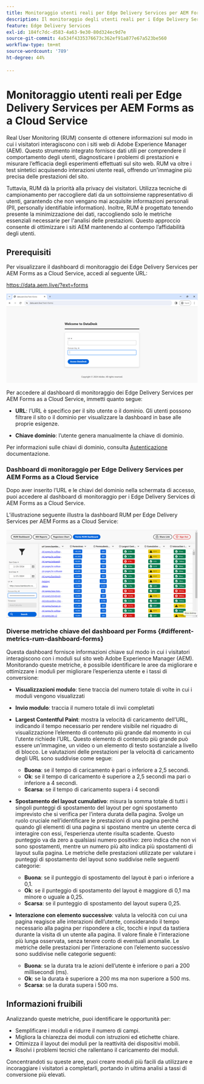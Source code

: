 ```yaml
---
title: Monitoraggio utenti reali per Edge Delivery Services per AEM Forms as a Cloud Service
description: Il monitoraggio degli utenti reali per i Edge Delivery Services per AEM Forms as a Cloud Service prevede il tracciamento e l’analisi continui delle interazioni degli utenti con i moduli.
feature: Edge Delivery Services
exl-id: 184fc7dc-d583-4a63-9e30-80d324ec9d7e
source-git-commit: 4a534f4335376673c362ef91a877e67a523be560
workflow-type: tm+mt
source-wordcount: '789'
ht-degree: 44%

---
```



# Monitoraggio utenti reali per Edge Delivery Services per AEM Forms as a Cloud Service

Real User Monitoring (RUM) consente di ottenere informazioni sul modo in cui i visitatori interagiscono con i siti web di Adobe Experience Manager (AEM). Questo strumento integrato fornisce dati utili per comprendere il comportamento degli utenti, diagnosticare i problemi di prestazioni e misurare l’efficacia degli esperimenti effettuati sul sito web. RUM va oltre i test sintetici acquisendo interazioni utente reali, offrendo un&#39;immagine più precisa delle prestazioni del sito.

Tuttavia, RUM dà la priorità alla privacy dei visitatori. Utilizza tecniche di campionamento per raccogliere dati da un sottoinsieme rappresentativo di utenti, garantendo che non vengano mai acquisite informazioni personali (PII, personally identifiable information). Inoltre, RUM è progettato tenendo presente la minimizzazione dei dati, raccogliendo solo le metriche essenziali necessarie per l&#39;analisi delle prestazioni. Questo approccio consente di ottimizzare i siti AEM mantenendo al contempo l’affidabilità degli utenti.


## Prerequisiti

Per visualizzare il dashboard di monitoraggio dei Edge Delivery Services per AEM Forms as a Cloud Service, accedi al seguente URL:

https://data.aem.live/?ext=forms

![Schermata di accesso RUM per Edge Delivery Services per Forms](/help/edge/assets/rum-login-screen.png)

Per accedere al dashboard di monitoraggio dei Edge Delivery Services per AEM Forms as a Cloud Service, immetti quanto segue:

* **URL**: l’URL è specifico per il sito utente o il dominio. Gli utenti possono filtrare il sito o il dominio per visualizzare la dashboard in base alle proprie esigenze.

* **Chiave dominio**: l’utente genera manualmente la chiave di dominio.

Per informazioni sulle chiavi di dominio, consulta [Autenticazione](https://www.aem.live/developer/rum#authentication) documentazione.

### Dashboard di monitoraggio per Edge Delivery Services per AEM Forms as a Cloud Service

Dopo aver inserito l’URL e le chiavi del dominio nella schermata di accesso, puoi accedere al dashboard di monitoraggio per i Edge Delivery Services di AEM Forms as a Cloud Service.

L’illustrazione seguente illustra la dashboard RUM per Edge Delivery Services per AEM Forms as a Cloud Service:

![Dashboard dei moduli di Monitoraggio degli utenti reali (RUM)](/help/edge/assets/rum-forms-dashboard.png)

### Diverse metriche chiave del dashboard per Forms {#different-metrics-rum-dashboard-forms}

Questa dashboard fornisce informazioni chiave sul modo in cui i visitatori interagiscono con i moduli sul sito web Adobe Experience Manager (AEM). Monitorando queste metriche, è possibile identificare le aree da migliorare e ottimizzare i moduli per migliorare l’esperienza utente e i tassi di conversione:

* **Visualizzazioni modulo**: tiene traccia del numero totale di volte in cui i moduli vengono visualizzati
* **Invio modulo**: traccia il numero totale di invii completati

* **Largest Contentful Paint**: mostra la velocità di caricamento dell’URL, indicando il tempo necessario per rendere visibile nel riquadro di visualizzazione l’elemento di contenuto più grande dal momento in cui l’utente richiede l’URL. Questo elemento di contenuto più grande può essere un’immagine, un video o un elemento di testo sostanziale a livello di blocco. Le valutazioni delle prestazioni per la velocità di caricamento degli URL sono suddivise come segue:
   * **Buona**: se il tempo di caricamento è pari o inferiore a 2,5 secondi.
   * **Ok**: se il tempo di caricamento è superiore a 2,5 secondi ma pari o inferiore a 4 secondi.
   * **Scarsa**: se il tempo di caricamento supera i 4 secondi

* **Spostamento del layout cumulativo**: misura la somma totale di tutti i singoli punteggi di spostamento del layout per ogni spostamento imprevisto che si verifica per l’intera durata della pagina. Svolge un ruolo cruciale nell’identificare le prestazioni di una pagina perché quando gli elementi di una pagina si spostano mentre un utente cerca di interagire con essi, l’esperienza utente risulta scadente. Questo punteggio va da zero a qualsiasi numero positivo: zero indica che non vi sono spostamenti, mentre un numero più alto indica più spostamenti di layout sulla pagina. Le metriche delle prestazioni utilizzate per valutare i punteggi di spostamento del layout sono suddivise nelle seguenti categorie:

   * **Buona**: se il punteggio di spostamento del layout è pari o inferiore a 0,1.
   * **Ok**: se il punteggio di spostamento del layout è maggiore di 0,1 ma minore o uguale a 0,25.
   * **Scarsa**: se il punteggio di spostamento del layout supera 0,25.

* **Interazione con elemento successivo**: valuta la velocità con cui una pagina reagisce alle interazioni dell’utente, considerando il tempo necessario alla pagina per rispondere a clic, tocchi e input da tastiera durante la visita di un utente alla pagina. Il valore finale è l’interazione più lunga osservata, senza tenere conto di eventuali anomalie. Le metriche delle prestazioni per l’interazione con l’elemento successivo sono suddivise nelle categorie seguenti:
   * **Buona**: se la durata tra le azioni dell’utente è inferiore o pari a 200 millisecondi (ms).
   * **Ok**: se la durata è superiore a 200 ms ma non superiore a 500 ms.
   * **Scarsa**: se la durata supera i 500 ms.

## Informazioni fruibili

Analizzando queste metriche, puoi identificare le opportunità per:

* Semplificare i moduli e ridurre il numero di campi.
* Migliora la chiarezza dei moduli con istruzioni ed etichette chiare.
* Ottimizza il layout dei moduli per la reattività dei dispositivi mobili.
* Risolvi i problemi tecnici che rallentano il caricamento dei moduli.

Concentrandoti su queste aree, puoi creare moduli più facili da utilizzare e incoraggiare i visitatori a completarli, portando in ultima analisi a tassi di conversione più elevati.
